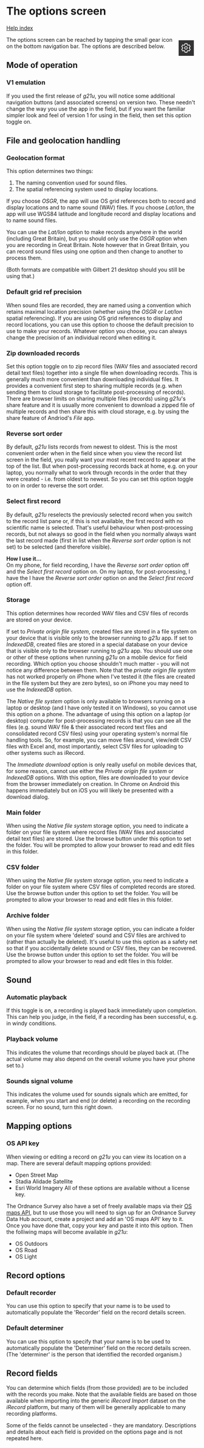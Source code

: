 # The options screen

[Help index](/help.html?page=index)

<img src="/docs/images/nav-options.png" style="float: right; width: 40px; margin: 10px" />The options screen can be reached by tapping the small gear icon on the bottom navigation bar. The options are described below.

## Mode of operation
### V1 emulation
If you used the first release of *g21u*, you will notice some additional navigation buttons (and associated screens) on version two. These needn't change the way you use the app in the field, but if you want the familiar simpler look and feel of version 1 for using in the field, then set this option toggle on.

## File and geolocation handling
### Geolocation format
This option determines two things:
1. The naming convention used for sound files.
2. The spatial referencing system used to display locations.

If you choose *OSGR*, the app will use OS grid references both to record and display locations and to name sound (WAV) files. If you choose *Lat/lon*, the app will use WGS84 latitude and longitude record and display locations and to name sound files.

You can use the *Lat/lon* option to make records anywhere in the world (including Great Britain), but you should only use the *OSGR* option when you are recording in Great Britain. Note however that in Great Britain, you can record sound files using one option and then change to another to process them.

(Both formats are compatible with Gilbert 21 desktop should you still be using that.)

### Default grid ref precision
When sound files are recorded, they are named using a convention which retains maximal location precision (whether using the *OSGR* or *Lat/lon* spatial referencing). If you are using OS grid references to display and record locations, you can use this option to choose the default precision to use to make your records. Whatever option you choose, you can always change the precision of an individual record when editing it.

### Zip downloaded records
Set this option toggle on to zip record files (WAV files and associated record detail text files) together into a single file when downloading records. This is generally much more convenient than downloading individual files. It provides a convenient first step to sharing multiple records (e.g. when sending them to cloud storage to facilitate post-processing of records). There are browser limits on sharing multiple files (records) using *g21u*'s share feature and it is usually more convenient to download a zipped file of multiple records and then share this with cloud storage, e.g. by using the share feature of Andriod's *File* app.

### Reverse sort order
By default, *g21u* lists records from newest to oldest. This is the most convenient order when in the field since when you view the record list screen in the field, you really want your most recent record to appear at the top of the list. But when post-processing records back at home, e.g. on your laptop, you normally what to work through records in the order that they were created - i.e. from oldest to newest. So you can set this option toggle to on in order to reverse the sort order.

### Select first record
By default, *g21u* reselects the previously selected record when you switch to the record list pane or, if this is not available, the first record with no scientific name is selected. That's useful behaviour when post-processing records, but not always so good in the field when you normally always want the last record made (first in list when the *Reverse sort order* option is not set) to be selected (and therefore visible). 

**How I use it...**<br/>
On my phone, for field recording, I have the *Reverse sort order* option off and the *Select first record* option on. On my laptop, for post-processing, I have the I have the *Reverse sort order* option on and the *Select first record* option off.

### Storage
This option determines how recorded WAV files and CSV files of records are stored on your device. 

If set to *Private origin file system*, created files are stored in a file system on your device that is visible only to the browser running to *g21u* app. If set to *IndexedDB*, created files are stored in a special database on your device that is visible only to the browser running to *g21u* app. You should use one or other of these options when running *g21u* on a mobile device for field recording. Which option you choose shouldn't much matter - you will not notice any difference between them. Note that the *private origin file system* has not worked properly on iPhone when I've tested it (the files are created in the file system but they are zero bytes), so on iPhone you may need to use the *IndexedDB* option.

The *Native file system* option is only available to browsers running on a laptop or desktop (and I have only tested it on Windows), so you cannot use this option on a phone. The advantage of using this option on a laptop (or desktop) computer for post-processing records is that you can see all the files (e.g. sound WAV file & their associated record text files and consolidated record CSV files) using your operating system's normal file handling tools. So, for example, you can move files around, view/edit CSV files with Excel and, most importantly, select CSV files for uploading to other systems such as iRecord.

The *Immediate download* option is only really useful on mobile devices that, for some reason, cannot use either the *Private origin file system* or *IndexedDB* options. With this option, files are downloaded to your device from the browser immediately on creation. In Chrome on Android this happens immediately but on iOS you will likely be presented with a download dialog.

### Main folder
When using the *Native file system* storage option, you need to indicate a folder on your file system where record files (WAV files and associated detail text files) are stored. Use the browse button under this option to set the folder. You will be prompted to allow your browser to read and edit files in this folder.

### CSV folder
When using the *Native file system* storage option, you need to indicate a folder on your file system where CSV files of completed records are stored. Use the browse button under this option to set the folder. You will be prompted to allow your browser to read and edit files in this folder.

### Archive folder
When using the *Native file system* storage option, you can indicate a folder on your file system where 'deleted' sound and CSV files are archived to (rather than actually be deleted). It's useful to use this option as a safety net so that if you accidentally delete sound or CSV files, they can be recovered. Use the browse button under this option to set the folder. You will be prompted to allow your browser to read and edit files in this folder.

## Sound
### Automatic playback
If this toggle is on, a recording is played back immediately upon completion. This can help you judge, in the field, if a recording has been successful, e.g. in windy conditions.

### Playback volume
This indicates the volume that recordings should be played back at. (The actual volume may also depend on the overall volume you have your phone set to.) 

### Sounds signal volume
This indicates the volume used for sounds signals which are emitted, for example, when you start and end (or delete) a recording on the recording screen. For no sound, turn this right down.

## Mapping options
### OS API key
When viewing or editing a record on *g21u* you can view its location on a map. There are several default mapping options provided:
- Open Street Map
- Stadia Alidade Satellite
- Esri World Imagery
All of these options are available without a license key.

The Ordnance Survey also have a set of freely available maps via their [OS maps API](https://docs.os.uk/more-than-maps/tutorials/geodataviz/how-to-use-the-os-maps-api), but to use those you will need to sign up for an Ordnance Survey Data Hub account, create a project and add an 'OS maps API' key to it. Once you have done that, copy your key and paste it into this option. Then the folliwing maps will become available in *g21u*:
- OS Outdoors
- OS Road
- OS Light

## Record options
### Default recorder
You can use this option to specify that your name is to be used to automatically populate the 'Recorder' field on the record details screen.

### Default determiner
You can use this option to specify that your name is to be used to automatically populate the 'Determiner' field on the record details screen. (The 'determiner' is the person that identified the recorded organism.)

## Record fields
You can determine which fields (from those provided) are to be included with the records you make. Note that the available fields are based on those available when importing into the generic *iRecord Import* dataset on the *iRecord* platform, but many of them will be generally applicable to many recording platforms. 

Some of the fields cannot be unselected - they are mandatory. Descriptions and details about each field is provided on the options page and is not repeated here.


